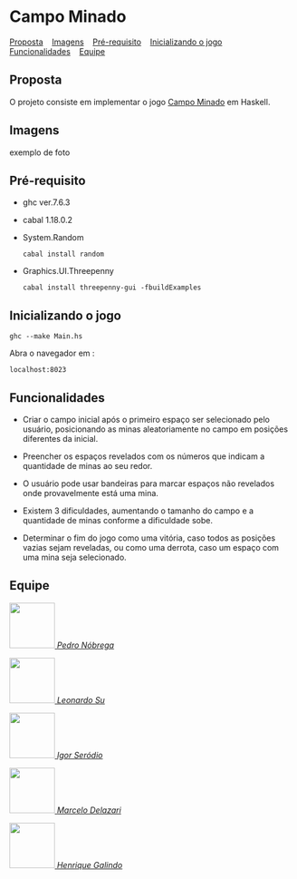 # Campo Minado

<p>
  <a href="#proposta">Proposta</a>&nbsp;&nbsp;&nbsp;
  <a href="#imagens">Imagens</a>&nbsp;&nbsp;&nbsp;
  <a href="#pré-requisito">Pré-requisito</a>&nbsp;&nbsp;&nbsp;
  <a href="#inicializando-o-jogo">Inicializando o jogo</a>&nbsp;&nbsp;&nbsp;
  <a href="#funcionalidades">Funcionalidades</a>&nbsp;&nbsp;&nbsp;
  <a href="#equipe">Equipe</a>&nbsp;&nbsp;&nbsp;
</p>

## Proposta
O projeto consiste em implementar o jogo [Campo Minado](https://pt.wikipedia.org/wiki/Campo_minado) em Haskell.

## Imagens
exemplo de foto


##  Pré-requisito

* ghc ver.7.6.3 
* cabal 1.18.0.2

* System.Random 
    ```
    cabal install random
    ```
* Graphics.UI.Threepenny
    ```
    cabal install threepenny-gui -fbuildExamples
    ```
## Inicializando o jogo

```
ghc --make Main.hs
```
Abra o navegador em :
```
localhost:8023
```


##  Funcionalidades

* Criar o campo inicial após o primeiro espaço ser selecionado pelo usuário, posicionando as minas aleatoriamente no campo em posições diferentes da inicial.

* Preencher os espaços revelados com os números que indicam a quantidade de minas ao seu redor.

* O usuário pode usar bandeiras para marcar espaços não revelados onde provavelmente está uma mina.

* Existem 3 dificuldades, aumentando o tamanho do campo e a quantidade de minas conforme a dificuldade sobe.

* Determinar o fim do jogo como uma vitória, caso todos as posições vazias sejam reveladas, ou como uma derrota, caso um espaço com uma mina seja selecionado.

##  Equipe
<p>
<a href="https://github.com/PedroHMNobrega">
<img height="80em" width="80em" src="https://avatars.githubusercontent.com/u/54116203?v=4"/>  
  <em>Pedro Nóbrega</em>
</p>
  
<p>
<a href="https://github.com/Leonardosu">
<img height="80em" width="80em" src="https://avatars.githubusercontent.com/u/21243154?v=4" alt>
    <em>Leonardo Su</em>
</p>
    
<p>
<a href="https://github.com/IgorSerodio">
<img height="80em" width="80em" src="https://avatars.githubusercontent.com/u/79673301?v=4"/>  
  <em>Igor Seródio</em>
</p>
      
<p>
<a href="https://github.com/marcelodelazari">
<img height="80em" width="80em" src="https://avatars.githubusercontent.com/u/54554621?v=4"/>  
  <em>Marcelo Delazari</em>
</p>
        
<p>
  <a href="https://github.com/HenriqueGalindo">
  <img height="80em" width="80em" src="https://avatars.githubusercontent.com/u/55746037?v=4"/>  
  <em>Henrique Galindo</em>
</p>
